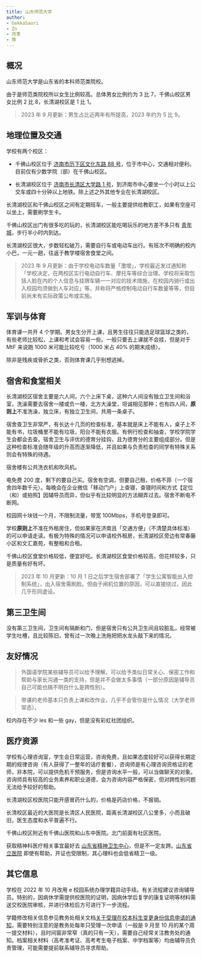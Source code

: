 ```yaml
---
title: 山东师范大学
author:
- GekkaSaori
- Zn
- 月季
- 等
---
```


## 概况

山东师范大学是山东省的本科师范类院校。

由于是师范类院校所以女生比例较高。总体男女比例约为 3 比 7，千佛山校区男女比例 2 比 8，长清湖校区是 1 比 1。

> 2023 年 9 月更新：男生占比近两年有所提高，2023 年约为 5 比 9。

## 地理位置及交通

学校有两个校区：

- 千佛山校区位于 [济南市历下区文化东路 88 号](https://amap.com/place/B0213075C0)，位于市中心，交通相对便利。目前仅有少数学院（部）在千佛山校区。

- 长清湖校区位于 [济南市长清区大学路 1 号](https://amap.com/place/B02130TQAM)，到济南市中心要坐一个小时以上公交车或四十分钟以上地铁。除上述之外其他专业在长清湖校区。

长清湖校区和千佛山校区之间有定期班车，一般主要提供给教职工，如果有空座可以坐上，需要刷学生卡。

千佛山校区出门有很多吃的玩的，长清湖校区能吃喝玩乐的地方差不多只有 [青年城](https://amap.com/place/B02130YVVT)，步行半小时内到达。

长清湖校区很大，步数轻松破万，需要自行车或电动车出行。有班次不明确的校内小巴，一元一趟，往返于教学楼宿舍食堂之间。

> 2023 年 9 月更新：由于学校电动车数量「激增」，学校最近发过通知称「学校决定，在两校区实行电动自行车、摩托车等综合治理。学校将采取包括人脸在内的个人信息与挂牌车辆一一对应的技术措施，在校园内骑行或出入校园均须做到人车对应」等，并称将严格控制电动自行车数量等等，但目前尚未有实际政策公布或实施。

## 军训与体育

体育课一共开 4 个学期。男女生分开上课，且男生往往只能选足球篮球之类的，有些老师比较松，上课和考试会容易一些。一般只要去上课就不会挂，但是对于 MtF 来说跑 1000 米可能比较吃亏（1000 米占 40% 的期末成绩）。

除非是残疾或骨折之类，否则体育课几乎别想逃掉。

## 宿舍和食堂相关

长清湖校区宿舍主要是六人间，六个上床下桌，这种六人间没有独立卫生间和浴室，洗澡需要去宿舍一楼或负一楼，北方大澡堂，坦诚相见那种；也有四人间，**原则上**不准洗澡，独立床，有独立卫生间，共用一条桌子。

宿舍查卫生非常严，有长达十几页的检查标准，基本就是床上不能有人，桌子上不能有书，垃圾桶里不能有垃圾，阳台不能有衣服。有例行检查和抽查，学校学院学生会都会去查。宿舍卫生与评优的德育分挂钩，且为德育分的主要组成部分。但是这种检查标准会随年级的升高而逐渐降低，并且如果与负责检查的同学有特殊关系则会有特殊的待遇。

宿舍楼有公共洗衣机和吹风机。

电免费 200 度，剩下的要自己买。宿舍有空调，但要自己租，价格不菲（一个宿舍四年数千元）。每晚会在企业微信「移动门户」上查寝，查寝时间和方式【定位（和）或拍照】因辅导员而异，但似乎有比较明显的方法糊弄过去。宿舍不断电不断网。

校园网十块钱一个月，不限制流量，带宽 100Mbps，手机号登录即可。

学校**原则上**不准在外租房住，但如果家在济南且「交通方便」（不清楚具体标准）的可以申请走读。有极为特殊的情况可以申请校外租房，长清湖校区旁边有常春藤小区和文汇嘉苑，有整租和合租。

千佛山校区食堂价格较低，便宜好吃。长清湖校区食堂价格较高，但花样较多，只是质量有好有坏。

> 2023 年 10 月更新：10 月 1 日之后学生宿舍部署了「学生公寓智能出入控制系统」，出入宿舍需刷脸。但由于闸机位置的原因，可以直接绕过，因此几乎形同虚设。

## 第三卫生间

没有第三卫生间，卫生间有隔断和门，但是宿舍只有公共卫生间且较脏乱，经常被学生吐槽，且比较陈旧，曾有过一次晚上洗拖把把水龙头敲下来的情况。

## 友好情况

> 外国语学院某些辅导员可以给予理解，可以给予类似日常关心、保密工作和帮助与家长沟通一类的支持，但是并不会做太多事情（一部分原因是辅导员自己可能也搞不明白什么是跨性别）。

> 带课的老师基本只负责上课和改作业，几乎不会管你是什么情况（大学老师常态）。

校内存在不少 les 和一些 gay，但是没有彩虹社团组织。

## 医疗资源

学校有心理咨询室，学生会日常运营，咨询免费，且如果态度较好可以获得长期定期的规律咨询（有人获得了一整年的话疗套餐），咨询师是有心理咨询资格证的老师，非本院，可以提供危机干预服务，但是咨询水平一般，可以当做聊天的对象。咨询师具有较高的业务素养和职业道德，会为咨询内容严格保密，但对跨性别问题无法给予较好的帮助。

长清湖校区校医院只能开感冒药什么的，价格是药店价格，不报销。

长清校区最近的大医院是长清区人民医院，距离长清湖校区八公里多，小而且破旧，医生态度和水平普遍不行。

千佛山校区附近有千佛山医院和山东中医院。北门前面有社区医院。

获取精神科医疗相关事宜最好去 [山东省精神卫生中心](https://amap.com/place/B0FFM4NU1Y)，但是不一定友跨。[山东省立医院](https://amap.com/place/B021301A4B) 即使有帮助，开证也受限制，其心理科也会低省精卫一级。

## 其它信息

学校在 2022 年 10 月改用 e 校园系统办理学籍异动手续。有关流程建议咨询辅导员。特别的，因病休学需提供校医院的证明，因病休学后复学的康复证明等材料需送交校医院审核，并进行体检后方可进行下一步流程。

学籍修改相关信息参见教务处相关文档[关于受理在校本科生变更身份信息申请的通知](http://www.bkjy.sdnu.edu.cn/info/1003/4967.htm)，需要特别注意的是教务处每年只受理一次申请（一般是 9 月至 10 月的某个周一提交材料），且时间窗非常窄（真的只有一天），需要自己经常关注教务处的通知。档案相关材料（高考准考证、高考考生电子档案、中学档案等）均由辅导员负责管理，可能需要提前联系辅导员寻求帮助。
